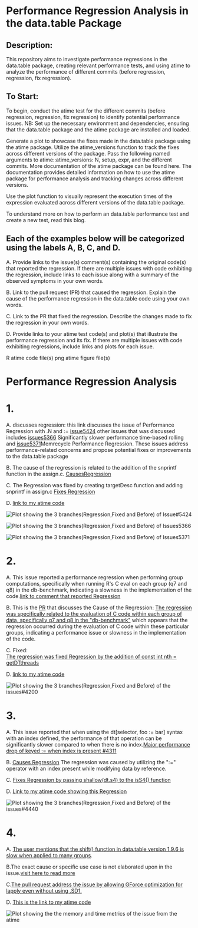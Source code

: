 # Performance Regression Analysis in the data.table Package
## Description:
This repository aims to investigate performance regressions in the data.table package, creating relevant performance tests, and using atime to analyze the performance of different commits (before regression, regression, fix regression). 

## To Start:
To begin, conduct the atime test for the different commits (before regression, regression, fix regression) to identify potential performance issues.
NB: Set up the necessary environment and dependencies, ensuring that the data.table package and the atime package are installed and loaded.

Generate a plot to showcase the fixes made in the data.table package using the atime package. Utilize the atime_versions function to track the fixes across different versions of the package. 
Pass the following named arguments to atime::atime_versions: N, setup, expr, and the different commits. More documentation of the atime package can be found here. The documentation provides detailed information on how to use the atime package for performance analysis and tracking changes across different versions.

Use the plot function to visually represent the execution times of the expression evaluated across different versions of the data.table package.

To understand more on how to perform an data.table performance test and create a new test, read this blog.

## Each of the examples below will be categorized using the labels A, B, C, and D.

A. Provide links to the issue(s) comment(s) containing the original code(s) that reported the regression. If there are multiple issues with code exhibiting the regression, include links to each issue along with a summary of the observed symptoms in your own words.

B. Link to the pull request (PR) that caused the regression. Explain the cause of the performance regression in the data.table code using your own words.

C. Link to the PR that fixed the regression. Describe the changes made to fix the regression in your own words.

D. Provide links to your atime test code(s) and plot(s) that illustrate the performance regression and its fix. If there are multiple issues with code exhibiting regressions, include links and plots for each issue.

R atime code file(s)
png atime figure file(s)


# Performance Regression Analysis

# 1.

  A. discusses regression: this link discusses the issue of Performance Regression with .N and := [issue5424](https://github.com/Rdatatable/data.table/issues/5424) other issues that was discussed includes [issues5366](https://github.com/Rdatatable/data.table/issues/5366) Significantly slower performance time-based rolling and [issue5371](https://github.com/Rdatatable/data.table/issues/5371)Memrecycle Performance Regression.
These issues address performance-related concerns and propose potential fixes or improvements to the data.table package
   
   B. The cause of the regression is related to the addition of the snprintf function in the assign.c.
   [CausesRegression](https://github.com/Rdatatable/data.table/pull/4491)
   
   C. The Regression was fixed by creating targetDesc function and adding snprintf in assign.c
   [Fixes Regression](https://github.com/Rdatatable/data.table/commit/e793f53466d99f86e70fc2611b708ae8c601a451)

   D.
   [link to my atime code](https://github.com/DorisAmoakohene/PerformanceTest_data.table/blob/master/PR%205424/Performance%20regression%20with%235424.Rmd)

   ![Plot showing the 3 branches(Regression,Fixed and Before) of Issue#5424](https://github.com/DorisAmoakohene/PerformanceTest_data.table/blob/master/PR%205424/atime.list.png)

   ![Plot showing the 3 branches(Regression,Fixed and Before) of Issues5366](https://github.com/DorisAmoakohene/PerformanceTest_data.table/blob/master/PR%205424/atime.list.2.png)
   
   ![Plot showing the 3 branches(Regression,Fixed and Before) of Issues5371]()


  # 2.
 A. This issue reported a  performance regression when performing group computations, specifically when running R's C eval on each group (q7 and q8) in the db-benchmark, indicating a  slowness in the implementation of the code.[link to comment that reported Regression](https://github.com/Rdatatable/data.table/issues/4200)
  

 B. This is the [PR]( https://github.com/Rdatatable/data.table/pull/4558) that discusses the 
Cause of the Regression: [The regression was specifically related to the evaluation of C code within each group of data, specifically q7 and q8 in the "db-benchmark"](https://github.com/Rdatatable/data.table/issues/4200#issue-555186870)  which appears that the regression occurred during the evaluation of C code within these particular groups, indicating a performance issue or slowness in the implementation of the code.

C. Fixed:  
[The regression was fixed Regression by the addition of const int nth = getDTthreads]( https://github.com/Rdatatable/data.table/pull/4558/files)

D.
[link to my atime code](https://github.com/DorisAmoakohene/PerformanceTest_data.table/blob/master/PR%204200/groupby%20with%20dogroups%20(R%20expression)%20performance%20regression%20%234200.Rmd)

![Plot showing the 3 branches(Regression,Fixed and Before) of the issues#4200](https://github.com/DorisAmoakohene/PerformanceTest_data.table/blob/master/PR%204200/atime.list.4200.png)


# 3.
A. This issue reported that when using the dt[selector, foo := bar] syntax  with an index defined, the performance of that operation can be significantly slower compared to when there is no index.[Major performance drop of keyed := when index is present #4311](https://github.com/Rdatatable/data.table/issues/4311)

B. [Causes Regression](https://github.com/Rdatatable/data.table/issues/4311
) The regression  was caused by utilizing the ":=" operator with an index present while modifying data by reference.

C. [Fixes Regression by passing shallow(dt.s4) to the isS4() function](https://github.com/Rdatatable/data.table/pull/4440)

D. [Link to my atime code showing this Regression](https://github.com/DorisAmoakohene/PerformanceTest_data.table/blob/master/PR%204440/Remove%20deep%20copy%20of%20indices%20from%20shallow.Rmd)

![Plot showing the 3 branches(Regression,Fixed and Before) of the issues#4440](https://github.com/DorisAmoakohene/PerformanceTest_data.table/blob/master/PR%204440/atime.list.4440.png)

# 4.
A. [The user mentions that the shift() function in data.table version 1.9.6 is slow when applied to many groups](https://github.com/Rdatatable/data.table/issues/1534). 

B.The exact cause or specific use case is not elaborated upon in the issue.[visit here to read more](https://github.com/Rdatatable/data.table/issues/1534)

C.[The pull request address the issue by allowing GForce optimization for lapply even without using .SD1.](https://github.com/Rdatatable/data.table/pull/5205)

D. [This is the link to my atime code](https://github.com/DorisAmoakohene/PerformanceTest_data.table/blob/master/PR%204655/%5B%5B%20by%20group%20performance%20%234655.Rmd)

![Plot showing the the memory and time metrics of the issue from the atime](https://github.com/DorisAmoakohene/PerformanceTest_data.table/blob/master/PR%201534/atime.list.1534.png)


